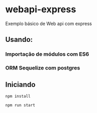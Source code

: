 # webapi-express

Exemplo básico de Web api com express

## Usando:

### Importação de módulos com ES6

### ORM Sequelize com postgres

## Iniciando

```
npm install
```

```
npm run start
```
